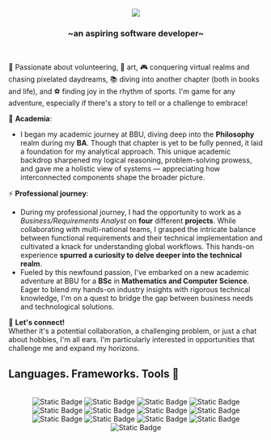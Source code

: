 <h1 align="center">
    <img src="https://readme-typing-svg.herokuapp.com/?font=Righteous&size=35&center=true&vCenter=true&width=500&height=70&duration=4500&lines=Hi+there!+👋;+I'm+Sophie.+🌸;" />
</h1>

<h3 align="center">~an aspiring software developer~</h3>

<br/>

<div align="left">
 
 🔭 Passionate about volunteering, 🎨 art, 🎮 conquering virtual realms and chasing pixelated daydreams, 📚 diving into another chapter (both in books and life), and ⚽ finding joy in the rhythm of sports. I'm game for any adventure, especially if there's a story to tell or a challenge to embrace!

📘 **Academia**: 
<br>
- I began my academic journey at BBU, diving deep into the **Philosophy** realm during my **BA**. Though that chapter is yet to be fully penned, it laid a foundation for my analytical approach. This unique academic backdrop sharpened my logical reasoning, problem-solving prowess, and gave me a holistic view of systems — appreciating how interconnected components shape the broader picture.

 ⚡ **Professional journey**:
<br>
- During my professional journey, I had the opportunity to work as a _Business/Requirements Analyst_ on **four** different **projects**. While collaborating with multi-national teams, I grasped the intricate balance between functional requirements and their technical implementation and cultivated a knack for understanding global workflows. This hands-on experience **spurred a curiosity to delve deeper into the technical realm**.
- Fueled by this newfound passion, I've embarked on a new academic adventure at BBU for a **BSc** in **Mathematics and Computer Science**. Eager to blend my hands-on industry insights with rigorous technical knowledge, I'm on a quest to bridge the gap between business needs and technological solutions. 

 🤝 **Let's connect!**
<br>
Whether it's a potential collaboration, a challenging problem, or just a chat about hobbies, I'm all ears. I'm particularly interested in opportunities that challenge me and expand my horizons.
 
 </div>
 
<h2 align="left"> Languages. Frameworks. Tools 🔨 </h2>
<br/>

<div align="center">

<img alt="Static Badge" src="https://img.shields.io/badge/AzureDevOps-%230078D7?style=for-the-badge&logo=azuredevops&logoColor=white">
<img alt="Static Badge" src="https://img.shields.io/badge/MicrosoftTeams-%236264A7?style=for-the-badge&logo=microsoftteams&logoColor=white">
<img alt="Static Badge" src="https://img.shields.io/badge/figma-%23F24E1E?style=for-the-badge&logo=figma&logoColor=white">
<img alt="Static Badge" src="https://img.shields.io/badge/Markdown-%23000000?style=for-the-badge&logo=markdown&logoColor=white">
<img alt="Static Badge" src="https://img.shields.io/badge/JiraSoftware-%230052CC?style=for-the-badge&logo=jirasoftware&logoColor=white">
<img alt="Static Badge" src="https://img.shields.io/badge/Confluence-%23172B4D?style=for-the-badge&logo=confluence&logoColor=white">
<img alt="Static Badge" src="https://img.shields.io/badge/MicrosoftExcel-%23217346?style=for-the-badge&logo=microsoftexcel&logoColor=white">
<img alt="Static Badge" src="https://img.shields.io/badge/MicrosoftOutlook-%230078D4?style=for-the-badge&logo=microsoftoutlook&logoColor=white">
<img alt="Static Badge" src="https://img.shields.io/badge/LucidChart-%23F7A23C?style=for-the-badge&logo=lucidchart&logoColor=white">
<img alt="Static Badge" src="https://img.shields.io/badge/Trello-%230052CC?style=for-the-badge&logo=trello&logoColor=white">
<img alt="Static Badge" src="https://img.shields.io/badge/Moqups-%23259BEC?style=for-the-badge&logo=moqups&logoColor=white">
<img alt="Static Badge" src="https://img.shields.io/badge/MicrosoftPowerpoint-%23B7472A?style=for-the-badge&logo=microsoftpowerpoint&logoColor=white">
<img alt="Static Badge" src="https://img.shields.io/badge/MicrosoftOneNote-%237719AA?style=for-the-badge&logo=microsoftonenote&logoColor=white">

</div>
<br/>
